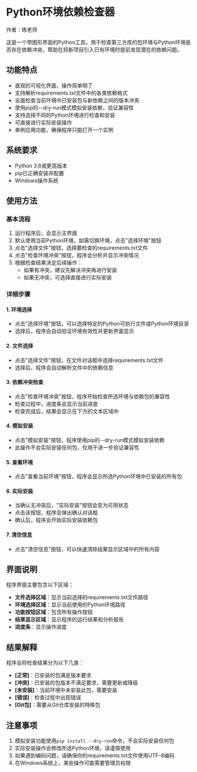 # Python环境依赖检查器

作者：练老师

这是一个带图形界面的Python工具，用于检查第三方库的包环境与Python环境是否存在依赖冲突，帮助在将新项目引入已有环境时提前发现潜在的依赖问题。

## 功能特点

- 直观的可视化界面，操作简单明了
- 支持解析requirements.txt文件中的各类依赖格式
- 全面检查当前环境中已安装包与新依赖之间的版本冲突
- 使用pip的--dry-run模式模拟安装依赖，验证兼容性
- 支持选择不同的Python环境进行检查和安装
- 可直接进行实际安装操作
- 单例应用功能，确保程序只能打开一个实例

## 系统要求

- Python 3.6或更高版本
- pip已正确安装并配置
- Windows操作系统

## 使用方法

### 基本流程

1. 运行程序后，会显示主界面
2. 默认使用当前Python环境，如需切换环境，点击"选择环境"按钮
3. 点击"选择文件"按钮，选择要检查的requirements.txt文件
4. 点击"检查环境冲突"按钮，程序会分析并显示冲突情况
5. 根据检查结果决定后续操作：
   - 如果有冲突，建议先解决冲突再进行安装
   - 如果无冲突，可选择直接进行实际安装

### 详细步骤

#### 1. 环境选择

- 点击"选择环境"按钮，可以选择特定的Python可执行文件或Python环境目录
- 选择后，程序会自动验证环境有效性并更新界面显示

#### 2. 文件选择

- 点击"选择文件"按钮，在文件对话框中选择requirements.txt文件
- 选择后，程序会自动解析文件中的依赖信息

#### 3. 依赖冲突检查

- 点击"检查环境冲突"按钮，程序开始检查所选环境与依赖包的兼容性
- 检查过程中，进度条会显示当前进度
- 检查完成后，结果会显示在下方的文本区域中

#### 4. 模拟安装

- 点击"模拟安装"按钮，程序使用pip的--dry-run模式模拟安装依赖
- 此操作不会实际安装任何包，仅用于进一步验证兼容性

#### 5. 查看环境

- 点击"查看当前环境"按钮，程序会显示所选Python环境中已安装的所有包

#### 6. 实际安装

- 当确认无冲突后，"实际安装"按钮会变为可用状态
- 点击该按钮，程序会弹出确认对话框
- 确认后，程序会开始实际安装依赖包

#### 7. 清空信息

- 点击"清空信息"按钮，可以快速清除结果显示区域中的所有内容

## 界面说明

程序界面主要包含以下区域：

- **文件选择区域**：显示当前选择的requirements.txt文件路径
- **环境选择区域**：显示当前使用的Python环境路径
- **功能按钮区域**：包含所有操作按钮
- **结果显示区域**：显示程序的运行结果和分析报告
- **进度条**：显示操作进度

## 结果解释

程序会将检查结果分为以下几类：

- **[正常]**：已安装的包满足版本要求
- **[冲突]**：已安装的包版本不满足要求，需要更新或降级
- **[未安装]**：当前环境中未安装此包，需要安装
- **[错误]**：检查过程中出现错误
- **[Git包]**：需要从Git仓库安装的特殊包

## 注意事项

1. 模拟安装功能使用`pip install --dry-run`命令，不会实际安装任何包
2. 实际安装操作会修改所选Python环境，请谨慎使用
3. 如果遇到编码问题，请确保你的requirements.txt文件使用UTF-8编码
4. 在Windows系统上，某些操作可能需要管理员权限